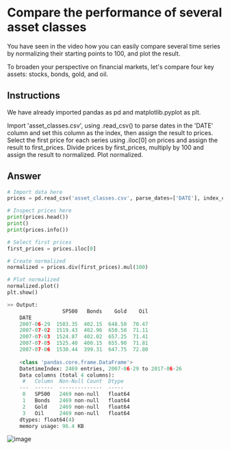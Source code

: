 # Compare the performance of several asset classes
You have seen in the video how you can easily compare several time series by normalizing their starting points to 100, and plot the result.

To broaden your perspective on financial markets, let's compare four key assets: stocks, bonds, gold, and oil.


## Instructions
We have already imported pandas as pd and matplotlib.pyplot as plt.

Import 'asset_classes.csv', using .read_csv() to parse dates in the 'DATE' column and set this column as the index, then assign the result to prices.
Select the first price for each series using .iloc[0] on prices and assign the result to first_prices.
Divide prices by first_prices, multiply by 100 and assign the result to normalized.
Plot normalized.

## Answer
```py
# Import data here
prices = pd.read_csv('asset_classes.csv', parse_dates=['DATE'], index_col='DATE')

# Inspect prices here
print(prices.head())
print()
print(prices.info())

# Select first prices
first_prices = prices.iloc[0]

# Create normalized
normalized = prices.div(first_prices).mul(100)

# Plot normalized
normalized.plot()
plt.show()
```

```py
>> Output:
                  SP500   Bonds    Gold    Oil
    DATE                                      
    2007-06-29  1503.35  402.15  648.50  70.47
    2007-07-02  1519.43  402.96  650.50  71.11
    2007-07-03  1524.87  402.02  657.25  71.41
    2007-07-05  1525.40  400.15  655.90  71.81
    2007-07-06  1530.44  399.31  647.75  72.80
    
    <class 'pandas.core.frame.DataFrame'>
    DatetimeIndex: 2469 entries, 2007-06-29 to 2017-06-26
    Data columns (total 4 columns):
     #   Column  Non-Null Count  Dtype  
    ---  ------  --------------  -----  
     0   SP500   2469 non-null   float64
     1   Bonds   2469 non-null   float64
     2   Gold    2469 non-null   float64
     3   Oil     2469 non-null   float64
    dtypes: float64(4)
    memory usage: 96.4 KB
```

![image](https://user-images.githubusercontent.com/70928356/234434201-f0a27920-2482-43b8-9443-28846fea9692.png)
